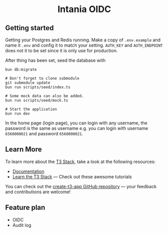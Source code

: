 <div>
    <h1 align="center">Intania OIDC</h1>
</div>

## Getting started

Getting your Postgres and Redis running. Make a copy of `.env.example` and name
it `.env` and config it to match your setting. `AUTH_KEY` and `AUTH_ENDPOINT`
does not it to be set since it is only use for production.

After thing has been set, seed the database with
```
bun db:migrate

# Don't forget to clone submodule
git submodule update
bun run scripts/seed/index.ts

# Some mock data can also be added.
bun run scripts/seed/mock.ts

# Start the application
bun run dev
```

In the home page (login page), you can login with any username, the password is
the same as username e.g. you can login with username `6560000021` and password
`6560000021`.

## Learn More

To learn more about the [T3 Stack](https://create.t3.gg/), take a look at the following resources:

-   [Documentation](https://create.t3.gg/)
-   [Learn the T3 Stack](https://create.t3.gg/en/faq#what-learning-resources-are-currently-available) — Check out these awesome tutorials

You can check out the [create-t3-app GitHub repository](https://github.com/t3-oss/create-t3-app) — your feedback and contributions are welcome!

## Feature plan

- OIDC
- Audit log
